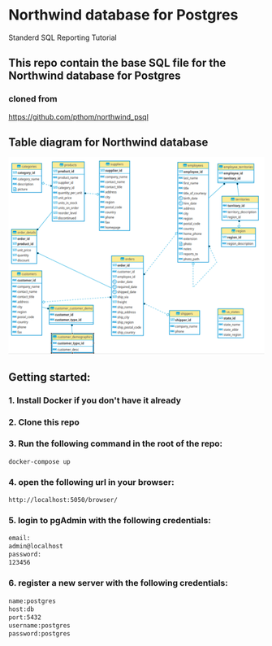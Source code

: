 # Northwind database for Postgres

Standerd SQL Reporting Tutorial 

## This repo contain the base SQL file for the Northwind database for Postgres
### cloned from 
https://github.com/pthom/northwind_psql

## Table diagram for Northwind database

<img src=ER.png />

## Getting started:
### 1. Install Docker if you don't have it already
### 2. Clone this repo
### 3. Run the following command in the root of the repo:
```
docker-compose up
```
### 4. open the following url in your browser:
```
http://localhost:5050/browser/
```
### 5. login to pgAdmin with the following credentials:
```
email: 
admin@localhost
password:
123456
```
### 6. register a new server with the following credentials:
```
name:postgres
host:db
port:5432
username:postgres
password:postgres
```


